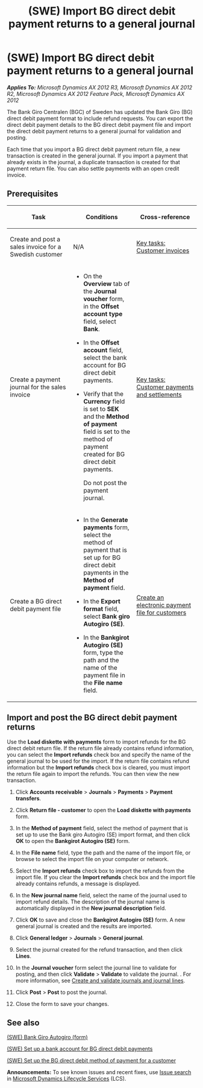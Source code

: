 ﻿---
title: (SWE) Import BG direct debit payment returns to a general journal
TOCTitle: (SWE) Import BG direct debit payment returns to a general journal
ms:assetid: d99cc4fd-e7ea-45e8-ae29-7d80a857aaa3
ms:mtpsurl: https://technet.microsoft.com/en-us/library/Hh227401(v=AX.60)
ms:contentKeyID: 36059655
ms.date: 05/02/2014
mtps_version: v=AX.60
f1_keywords:
- Sweden
- Bankgirot
- direct debit
- BG
---

# (SWE) Import BG direct debit payment returns to a general journal 


_**Applies To:** Microsoft Dynamics AX 2012 R3, Microsoft Dynamics AX 2012 R2, Microsoft Dynamics AX 2012 Feature Pack, Microsoft Dynamics AX 2012_

The Bank Giro Centralen (BGC) of Sweden has updated the Bank Giro (BG) direct debit payment format to include refund requests. You can export the direct debit payment details to the BG direct debit payment file and import the direct debit payment returns to a general journal for validation and posting.

Each time that you import a BG direct debit payment return file, a new transaction is created in the general journal. If you import a payment that already exists in the journal, a duplicate transaction is created for that payment return file. You can also settle payments with an open credit invoice.

## Prerequisites

<table>
<colgroup>
<col style="width: 33%" />
<col style="width: 33%" />
<col style="width: 33%" />
</colgroup>
<thead>
<tr class="header">
<th><p>Task</p></th>
<th><p>Conditions</p></th>
<th><p>Cross-reference</p></th>
</tr>
</thead>
<tbody>
<tr class="odd">
<td><p>Create and post a sales invoice for a Swedish customer</p></td>
<td><p>N/A</p></td>
<td><p><a href="key-tasks-customer-invoices.md">Key tasks: Customer invoices</a></p></td>
</tr>
<tr class="even">
<td><p>Create a payment journal for the sales invoice</p></td>
<td><ul>
<li><p>On the <strong>Overview</strong> tab of the <strong>Journal voucher</strong> form, in the <strong>Offset account type</strong> field, select <strong>Bank</strong>.</p></li>
</ul>
<ul>
<li><p>In the <strong>Offset account</strong> field, select the bank account for BG direct debit payments.</p></li>
</ul>
<ul>
<li><p>Verify that the <strong>Currency</strong> field is set to <strong>SEK</strong> and the <strong>Method of payment</strong> field is set to the method of payment created for BG direct debit payments.</p>
<p>Do not post the payment journal.</p></li>
</ul>
<p></p></td>
<td><p><a href="key-tasks-customer-payments-and-settlements.md">Key tasks: Customer payments and settlements</a></p></td>
</tr>
<tr class="odd">
<td><p>Create a BG direct debit payment file</p></td>
<td><ul>
<li><p>In the <strong>Generate payments</strong> form, select the method of payment that is set up for BG direct debit payments in the <strong>Method of payment</strong> field.</p></li>
</ul>
<ul>
<li><p>In the <strong>Export format</strong> field, select <strong>Bank giro Autogiro (SE)</strong>.</p></li>
</ul>
<ul>
<li><p>In the <strong>Bankgirot Autogiro (SE)</strong> form, type the path and the name of the payment file in the <strong>File name</strong> field.</p></li>
</ul>
<p></p></td>
<td><p><a href="create-an-electronic-payment-file-for-customers.md">Create an electronic payment file for customers</a></p></td>
</tr>
</tbody>
</table>


## Import and post the BG direct debit payment returns

Use the **Load diskette with payments** form to import refunds for the BG direct debit return file. If the return file already contains refund information, you can select the **Import refunds** check box and specify the name of the general journal to be used for the import. If the return file contains refund information but the **Import refunds** check box is cleared, you must import the return file again to import the refunds. You can then view the new transaction.

1.  Click **Accounts receivable** \> **Journals** \> **Payments** \> **Payment transfers**.

2.  Click **Return file - customer** to open the **Load diskette with payments** form.

3.  In the **Method of payment** field, select the method of payment that is set up to use the Bank giro Autogiro (SE) import format, and then click **OK** to open the **Bankgirot Autogiro (SE)** form.

4.  In the **File name** field, type the path and the name of the import file, or browse to select the import file on your computer or network.

5.  Select the **Import refunds** check box to import the refunds from the import file. If you clear the **Import refunds** check box and the import file already contains refunds, a message is displayed.

6.  In the **New journal name** field, select the name of the journal used to import refund details. The description of the journal name is automatically displayed in the **New journal description** field.

7.  Click **OK** to save and close the **Bankgirot Autogiro (SE)** form. A new general journal is created and the results are imported.

8.  Click **General ledger** \> **Journals** \> **General journal**.

9.  Select the journal created for the refund transaction, and then click **Lines**.

10. In the **Journal voucher** form select the journal line to validate for posting, and then click **Validate** \> **Validate** to validate the journal. . For more information, see [Create and validate journals and journal lines](create-and-validate-journals-and-journal-lines.md).

11. Click **Post** \> **Post** to post the journal.

12. Close the form to save your changes.

## See also

[(SWE) Bank Giro Autogiro (form)](https://technet.microsoft.com/en-us/library/hh227647\(v=ax.60\))

[(SWE) Set up a bank account for BG direct debit payments](swe-set-up-a-bank-account-for-bg-direct-debit-payments.md)

[(SWE) Set up the BG direct debit method of payment for a customer](swe-set-up-the-bg-direct-debit-method-of-payment-for-a-customer.md)

  
**Announcements:** To see known issues and recent fixes, use [Issue search](http://go.microsoft.com/fwlink/?linkid=389258) in [Microsoft Dynamics Lifecycle Services](http://go.microsoft.com/fwlink/?linkid=306505) (LCS).

